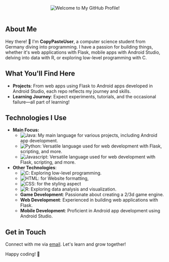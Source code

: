 <div align="center">
    <img src="https://img.shields.io/badge/Welcome%20to%20My%20GitHub%20Profile!-brightgreen.svg?style=flat&logo=github&logoColor=white" alt="Welcome to My GitHub Profile!" />
    <br/>
    <br/>
</div>

## About Me
Hey there! 👋 I'm **CopyPasteUser**, a computer science student from Germany diving into programming. I have a passion for building things, whether it's web applications with Flask, mobile apps with Android Studio, delving into data with R, or exploring low-level programming with C.

## What You'll Find Here
- **Projects**: From web apps using Flask to Android apps developed in Android Studio, each repo reflects my journey and skills.
- **Learning Journey**: Expect experiments, tutorials, and the occasional failure—all part of learning!

## Technologies I Use
- **Main Focus:**
  - ![Java](https://img.shields.io/badge/-Java-orange?style=for-the-badge&logo=java&logoColor=white): My main language for various projects, including Android app development.
  - ![Python](https://img.shields.io/badge/-Python-blue?style=for-the-badge&logo=python&logoColor=white): Versatile language used for web development with Flask, scripting, and more.
  -  ![Javascript](https://img.shields.io/badge/-Javascript-yellow?style=for-the-badge&logo=python&logoColor=white): Versatile language used for web development with Flask, scripting, and more.
- **Other Technologies**:
  - ![C](https://img.shields.io/badge/-C-lightgrey?style=for-the-badge&logo=c&logoColor=white): Exploring low-level programming.
  -  ![HTML](https://img.shields.io/badge/-HTML-red?style=for-the-badge&logo=html5&logoColor=white): for Website formatting,
  -  ![CSS](https://img.shields.io/badge/-CSS-blue?style=for-the-badge&logo=css3&logoColor=white): for the styling aspect
  - ![R](https://img.shields.io/badge/-R-blueviolet?style=for-the-badge&logo=r&logoColor=white): Exploring data analysis and visualization.
  - **Game Development**: Passionate about creating a 2/3d game engine.
  - **Web Development**: Experienced in building web applications with Flask.
  - **Mobile Development**: Proficient in Android app development using Android Studio.
  

## Get in Touch
Connect with me via [email](mailto:mightygerkin@gmail.com). Let's learn and grow together!

Happy coding! 🚀

